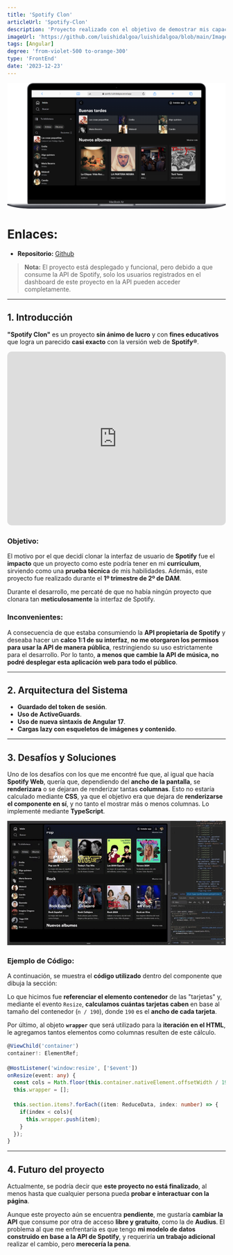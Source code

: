 ```yaml
---
title: 'Spotify Clon'
articleUrl: 'Spotify-Clon'
description: 'Proyecto realizado con el objetivo de demostrar mis capacidades avanzadas en Angular. Desarrolle unaplicación que consume la API de Spotify e intenta replicar varias de las funcionalidades de la propia Spotify de lforma mas fiel y cuidadosamente posible'
imageUrl: 'https://github.com/luishidalgoa/luishidalgoa/blob/main/Images/portfolio/spotify_clon.png?raw=true'
tags: [Angular]
degree: 'from-violet-500 to-orange-300'
type: 'FrontEnd'
date: '2023-12-23'
---
```


<img png src="https://github.com/luishidalgoa/luishidalgoa/blob/main/Images/portfolio/spotify_clon.png?raw=true">

# Enlaces:
- **Repositorio:** [Github](https://github.com/luishidalgoa/Spotify_Clon)

> **Nota:** El proyecto está desplegado y funcional, pero debido a que consume la API de Spotify, solo los usuarios registrados en el dashboard de este proyecto en la API pueden acceder completamente.

---

## 1. Introducción

**"Spotify Clon"** es un proyecto **sin ánimo de lucro** y con **fines educativos** que logra un parecido **casi exacto** con la versión web de **Spotify®**.


<iframe style="min-width: 100%;height: 400px;border-radius: 10px;" src="https://www.youtube.com/embed/xYG9SelwimE?si=su8k6m1JpYv2tAtl" title="YouTube video player" frameborder="0" allow="accelerometer; autoplay; clipboard-write; encrypted-media; gyroscope; picture-in-picture; web-share" referrerpolicy="strict-origin-when-cross-origin" allowfullscreen></iframe>

<h3 tab="1"> Objetivo:</h3>
<div tab="2">

El motivo por el que decidí clonar la interfaz de usuario de **Spotify** fue el **impacto** que un proyecto como este podría tener en mi **currículum**, sirviendo como una **prueba técnica** de mis habilidades. Además, este proyecto fue realizado durante el **1º trimestre de 2º de DAM**.

Durante el desarrollo, me percaté de que no había ningún proyecto que clonara tan **meticulosamente** la interfaz de Spotify.

</div>

<h3 tab="1">Inconvenientes:</h3>

<div tab="2">

A consecuencia de que estaba consumiendo la **API propietaria de Spotify** y deseaba hacer un **calco 1:1 de su interfaz**, **no me otorgaron los permisos para usar la API de manera pública**, restringiendo su uso estrictamente para el desarrollo. Por lo tanto, **a menos que cambie la API de música, no podré desplegar esta aplicación web para todo el público**.


</div>

---

## 2. Arquitectura del Sistema

- **Guardado del token de sesión**.
- **Uso de ActiveGuards**.
- **Uso de nueva sintaxis de Angular 17**.
- **Cargas lazy con esqueletos de imágenes y contenido**.

---

## 3. Desafíos y Soluciones

Uno de los desafíos con los que me encontré fue que, al igual que hacía **Spotify Web**, quería que, dependiendo del **ancho de la pantalla**, se **renderizara** o se dejaran de renderizar tantas **columnas**. Esto no estaría calculado mediante **CSS**, ya que el objetivo era que dejara de **renderizarse el componente en sí**, y no tanto el mostrar más o menos columnas. Lo implementé mediante **TypeScript**.


<img jpg src="https://github.com/luishidalgoa/luishidalgoa/blob/main/Images/portfolio/spotify_clon/SectionsGift.gif?raw=true">

<h3 tab="1"> Ejemplo de Código:</h3>
<div tab="2">

A continuación, se muestra el **código utilizado** dentro del componente que dibuja la sección:

Lo que hicimos fue **referenciar el elemento contenedor** de las "tarjetas" y, mediante el evento `Resize`, **calculamos cuántas tarjetas caben** en base al tamaño del contenedor (`n / 190`), donde `190` es el **ancho de cada tarjeta**.

Por último, al objeto **`wrapper`** que será utilizado para la **iteración en el HTML**, le agregamos tantos elementos como columnas resulten de este cálculo.
</div>

```typescript
@ViewChild('container') 
container!: ElementRef;

@HostListener('window:resize', ['$event'])
onResize(event: any) {
  const cols = Math.floor(this.container.nativeElement.offsetWidth / 190);
  this.wrapper = [];

  this.section.items?.forEach((item: ReduceData, index: number) => {
    if(index < cols){
      this.wrapper.push(item);
    }
  });
}
```

---
## 4. Futuro del proyecto

Actualmente, se podría decir que **este proyecto no está finalizado**, al menos hasta que cualquier persona pueda **probar e interactuar con la página**.

Aunque este proyecto aún se encuentra **pendiente**, me gustaría **cambiar la API** que consume por otra de acceso **libre y gratuito**, como la de **Audius**. El problema al que me enfrentaría es que tengo **mi modelo de datos construido en base a la API de Spotify**, y requeriría **un trabajo adicional** realizar el cambio, pero **merecería la pena**.
